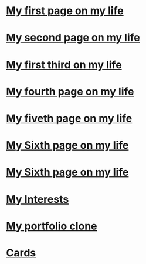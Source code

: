 # <a href="https://kemaltekinnn.github.io/Front-End-Entry/Html-CSS%20Pages/01-first-page.html"> My first page on my life  </a> <br>
# <a href="https://kemaltekinnn.github.io/Front-End-Entry/Html-CSS%20Pages/02-Atatürk.html"> My second page on my life  </a> <br>
# <a href="https://kemaltekinnn.github.io/Front-End-Entry/Html-CSS%20Pages/03-Form.html"> My first third on my life  </a> <br>
# <a href="https://kemaltekinnn.github.io/Front-End-Entry/Html-CSS%20Pages/04-Land-Page.html"> My fourth page on my life  </a> <br>
# <a href="https://kemaltekinnn.github.io/Front-End-Entry/Html-CSS%20Pages/05-Documentation.html"> My fiveth page on my life  </a> <br>
# <a href="https://kemaltekinnn.github.io/Front-End-Entry/Html-CSS%20Pages/06-google.html"> My Sixth page on my life  </a> <br>
# <a href="https://kemaltekinnn.github.io/Front-End-Entry/Html-CSS%20Pages/07-googlesearch.html"> My Sixth page on my life  </a> <br>
# <a href="https://kemaltekinnn.github.io/Front-End-Entry/Html-CSS%20Pages/08-My-Interests.html"> My Interests  </a> <br>
# <a href="https://kemaltekinnn.github.io/Front-End-Entry/Html-CSS%20Pages/09-Portfolio.html"> My portfolio clone  </a> <br>
# <a href="https://kemaltekinnn.github.io/Front-End-Entry/Html-CSS%20Pages/10-tenth.html"> Cards </a> <br>
